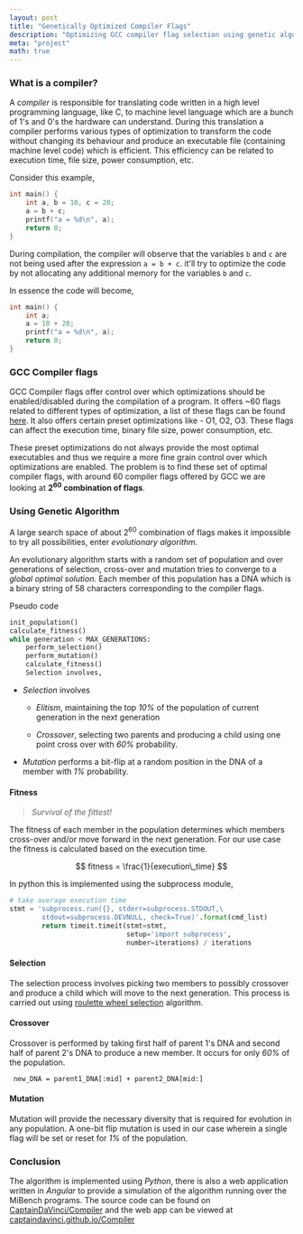 ```yaml
---
layout: post
title: "Genetically Optimized Compiler Flags"
description: "Optimizing GCC compiler flag selection using genetic algorithm"
meta: "project"
math: true
---
```



### What is a compiler?
A *compiler* is responsible for translating code written in a high level programming language, like C, 
to machine level language which are a bunch of 1's and 0's the hardware can understand. During this translation a compiler performs 
various types of optimization to transform the code without changing its behaviour and produce an executable 
file (containing machine level code) which is efficient. This efficiency can be related to execution time, 
file size, power consumption, etc. 

Consider this example,
```c
int main() {
    int a, b = 10, c = 20;
    a = b + c;
    printf("a = %d\n", a);
    return 0;
}
```

During compilation, the compiler will observe that the variables `b` and `c` are not being used after the expression `a = b + c`.
it'll try to optimize the code by not allocating any additional memory for the variables `b` and `c`. 

In essence the code will become,

```c
int main() {
    int a;
    a = 10 + 20;
    printf("a = %d\n", a);
    return 0;
}
```

### GCC Compiler flags

GCC Compiler flags offer control over which optimizations should be enabled/disabled during the compilation of a program. 
It offers ~60 flags related to different types of optimization, a list of these flags can be found 
[here](https://gcc.gnu.org/onlinedocs/gcc/Optimize-Options.html). It also offers certain preset optimizations like - O1, O2, O3. 
These flags can affect the execution time, binary file size, power consumption, etc. 

These preset optimizations do not always provide the most optimal executables and thus we require a more fine grain control over
which optimizations are enabled. The problem is to find these set of optimal compiler flags, with around 60 compiler flags offered by
GCC we are looking at **2<sup>60</sup> combination of flags**. 


### Using Genetic Algorithm
A large search space of about 2<sup>60</sup> combination of flags makes it impossible to try all possibilities, 
enter *evolutionary algorithm*. 

An evolutionary algorithm starts with a random set of population and over generations of selection, cross-over and mutation tries to 
converge to a *global optimal solution*. Each member of this population has a DNA which is a binary string of 58 
characters corresponding to the compiler flags.

Pseudo code
```python
init_population()
calculate_fitness()
while generation < MAX_GENERATIONS:
    perform_selection()
    perform_mutation()
    calculate_fitness()
    Selection involves,
```

* *Selection* involves

    - *Elitism*, maintaining the top *10%* of the population of current generation in the next generation

    - *Crossover*, selecting two parents and producing a child using one point cross over with *60%* probability. 

* *Mutation* performs a bit-flip at a random position in the DNA of a member with *1%* probability.

#### Fitness
> *Survival of the fittest!*

The fitness of each member in the population determines which members cross-over and/or move forward in the next generation. 
For our use case the fitness is calculated based on the execution time.

$$ fitness = \frac{1}{execution\_time} $$ 

In python this is implemented using the subprocess module,

```python
# take average execution time
stmt = 'subprocess.run({}, stderr=subprocess.STDOUT,\
        stdout=subprocess.DEVNULL, check=True)'.format(cmd_list)
        return timeit.timeit(stmt=stmt,
                             setup='import subprocess',
                             number=iterations) / iterations
```

#### Selection
The selection process involves picking two members to possibly crossover and produce a child which will move to the next generation.
This process is carried out using [roulette wheel selection](http://www.edc.ncl.ac.uk/highlight/rhjanuary2007g02.php) algorithm.

#### Crossover
Crossover is performed by taking first half of parent 1's DNA and second half of parent 2's DNA to produce a new member. 
It occurs for only *60%* of the population.  
```
 new_DNA = parent1_DNA[:mid] + parent2_DNA[mid:]
```

#### Mutation
Mutation will provide the necessary diversity that is required for evolution in any population. A one-bit flip mutation is used in our 
case wherein a single flag will be set or reset for *1%* of the population.

### Conclusion
The algorithm is implemented using *Python*, there is also a web application written in *Angular* to provide a simulation of the 
algorithm running over the MiBench programs. The source code can be found on 
[CaptainDaVinci/Compiler](https://github.com/CaptainDaVinci/Compiler) and the web app can be viewed at 
[captaindavinci.github.io/Compiler](https://captaindavinci.github.io/Compiler/home)

